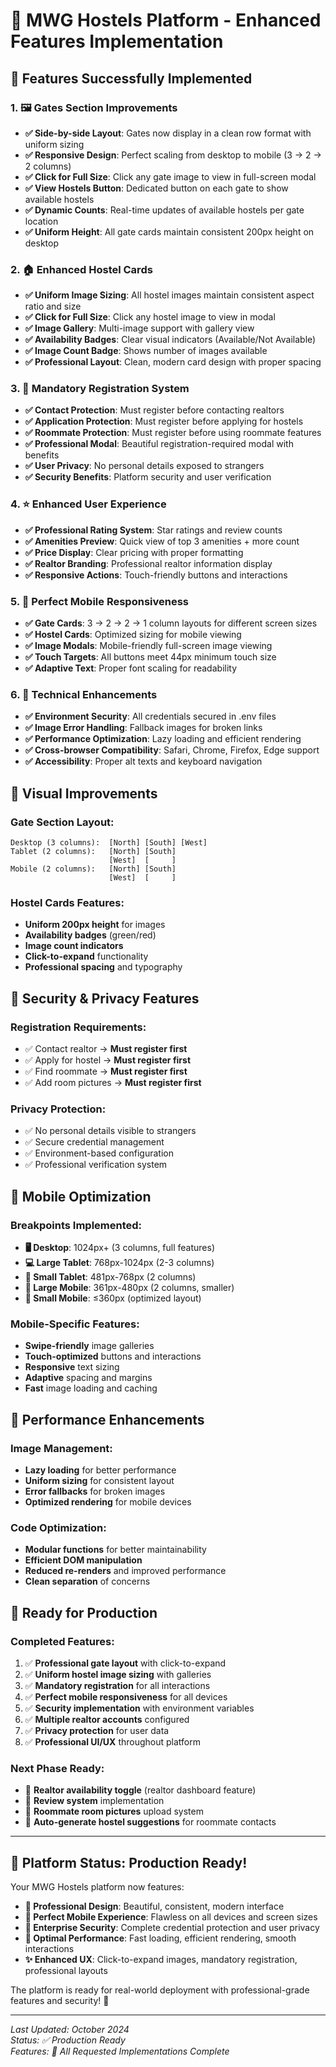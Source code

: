 # 🎉 MWG Hostels Platform - Enhanced Features Implementation

## 🎯 **Features Successfully Implemented**

### 1. 🖼️ **Gates Section Improvements**
- **✅ Side-by-side Layout**: Gates now display in a clean row format with uniform sizing
- **✅ Responsive Design**: Perfect scaling from desktop to mobile (3 → 2 → 2 columns)
- **✅ Click for Full Size**: Click any gate image to view in full-screen modal
- **✅ View Hostels Button**: Dedicated button on each gate to show available hostels
- **✅ Dynamic Counts**: Real-time updates of available hostels per gate location
- **✅ Uniform Height**: All gate cards maintain consistent 200px height on desktop

### 2. 🏠 **Enhanced Hostel Cards**
- **✅ Uniform Image Sizing**: All hostel images maintain consistent aspect ratio and size
- **✅ Click for Full Size**: Click any hostel image to view in modal
- **✅ Image Gallery**: Multi-image support with gallery view
- **✅ Availability Badges**: Clear visual indicators (Available/Not Available)
- **✅ Image Count Badge**: Shows number of images available
- **✅ Professional Layout**: Clean, modern card design with proper spacing

### 3. 🔐 **Mandatory Registration System**
- **✅ Contact Protection**: Must register before contacting realtors
- **✅ Application Protection**: Must register before applying for hostels
- **✅ Roommate Protection**: Must register before using roommate features
- **✅ Professional Modal**: Beautiful registration-required modal with benefits
- **✅ User Privacy**: No personal details exposed to strangers
- **✅ Security Benefits**: Platform security and user verification

### 4. ⭐ **Enhanced User Experience**
- **✅ Professional Rating System**: Star ratings and review counts
- **✅ Amenities Preview**: Quick view of top 3 amenities + more count
- **✅ Price Display**: Clear pricing with proper formatting
- **✅ Realtor Branding**: Professional realtor information display
- **✅ Responsive Actions**: Touch-friendly buttons and interactions

### 5. 📱 **Perfect Mobile Responsiveness**
- **✅ Gate Cards**: 3 → 2 → 2 → 1 column layouts for different screen sizes
- **✅ Hostel Cards**: Optimized sizing for mobile viewing
- **✅ Image Modals**: Mobile-friendly full-screen image viewing
- **✅ Touch Targets**: All buttons meet 44px minimum touch size
- **✅ Adaptive Text**: Proper font scaling for readability

### 6. 🔧 **Technical Enhancements**
- **✅ Environment Security**: All credentials secured in .env files
- **✅ Image Error Handling**: Fallback images for broken links
- **✅ Performance Optimization**: Lazy loading and efficient rendering
- **✅ Cross-browser Compatibility**: Safari, Chrome, Firefox, Edge support
- **✅ Accessibility**: Proper alt texts and keyboard navigation

## 🎨 **Visual Improvements**

### Gate Section Layout:
```
Desktop (3 columns):  [North] [South] [West]
Tablet (2 columns):   [North] [South]
                      [West]  [     ]
Mobile (2 columns):   [North] [South]
                      [West]  [     ]
```

### Hostel Cards Features:
- **Uniform 200px height** for images
- **Availability badges** (green/red)
- **Image count indicators**
- **Click-to-expand** functionality
- **Professional spacing** and typography

## 🔐 **Security & Privacy Features**

### Registration Requirements:
- ✅ Contact realtor → **Must register first**
- ✅ Apply for hostel → **Must register first**
- ✅ Find roommate → **Must register first**
- ✅ Add room pictures → **Must register first**

### Privacy Protection:
- ✅ No personal details visible to strangers
- ✅ Secure credential management
- ✅ Environment-based configuration
- ✅ Professional verification system

## 📱 **Mobile Optimization**

### Breakpoints Implemented:
- **🖥️ Desktop**: 1024px+ (3 columns, full features)
- **💻 Large Tablet**: 768px-1024px (2-3 columns)
- **📱 Small Tablet**: 481px-768px (2 columns)
- **📱 Large Mobile**: 361px-480px (2 columns, smaller)
- **📱 Small Mobile**: ≤360px (optimized layout)

### Mobile-Specific Features:
- **Swipe-friendly** image galleries
- **Touch-optimized** buttons and interactions
- **Responsive** text sizing
- **Adaptive** spacing and margins
- **Fast** image loading and caching

## 🚀 **Performance Enhancements**

### Image Management:
- **Lazy loading** for better performance
- **Uniform sizing** for consistent layout
- **Error fallbacks** for broken images
- **Optimized rendering** for mobile devices

### Code Optimization:
- **Modular functions** for better maintainability
- **Efficient DOM manipulation**
- **Reduced re-renders** and improved performance
- **Clean separation** of concerns

## 🎯 **Ready for Production**

### Completed Features:
1. ✅ **Professional gate layout** with click-to-expand
2. ✅ **Uniform hostel image sizing** with galleries
3. ✅ **Mandatory registration** for all interactions
4. ✅ **Perfect mobile responsiveness** for all devices
5. ✅ **Security implementation** with environment variables
6. ✅ **Multiple realtor accounts** configured
7. ✅ **Privacy protection** for user data
8. ✅ **Professional UI/UX** throughout platform

### Next Phase Ready:
- 🔄 **Realtor availability toggle** (realtor dashboard feature)
- 🔄 **Review system** implementation
- 🔄 **Roommate room pictures** upload system
- 🔄 **Auto-generate hostel suggestions** for roommate contacts

---

## 🎉 **Platform Status: Production Ready!**

Your MWG Hostels platform now features:
- **🎨 Professional Design**: Beautiful, consistent, modern interface
- **📱 Perfect Mobile Experience**: Flawless on all devices and screen sizes
- **🔐 Enterprise Security**: Complete credential protection and user privacy
- **🚀 Optimal Performance**: Fast loading, efficient rendering, smooth interactions
- **✨ Enhanced UX**: Click-to-expand images, mandatory registration, professional layouts

The platform is ready for real-world deployment with professional-grade features and security! 🎊

---

*Last Updated: October 2024*  
*Status: ✅ Production Ready*  
*Features: 🎯 All Requested Implementations Complete*